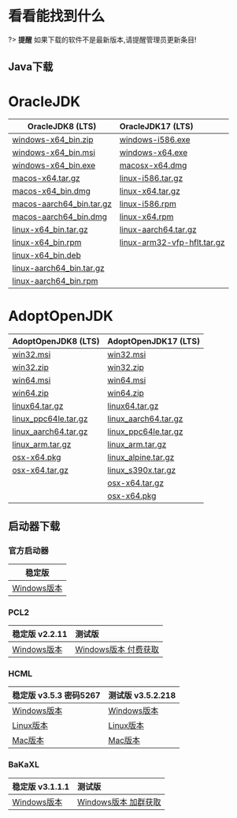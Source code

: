 # 看看能找到什么

?> **提醒** 如果下载的软件不是最新版本,请提醒管理员更新条目!

## Java下载

<!-- tabs:start -->
# **OracleJDK**
| OracleJDK8 (LTS)| OracleJDK17 (LTS)|
| ----------- |:------------ |                               
|[windows-x64_bin.zip](https://d6.injdk.cn/oraclejdk/17/jdk-17_windows-x64_bin.zip)|[windows-i586.exe](https://d6.injdk.cn/oraclejdk/8/jdk-8u301-windows-i586.exe)|
|[windows-x64_bin.msi](https://d6.injdk.cn/oraclejdk/17/jdk-17_windows-x64_bin.msi)|[windows-x64.exe](https://d6.injdk.cn/oraclejdk/8/jdk-8u301-windows-x64.exe)|
|[windows-x64_bin.exe](https://d6.injdk.cn/oraclejdk/17/jdk-17_windows-x64_bin.exe)|[macosx-x64.dmg](https://d6.injdk.cn/oraclejdk/8/jdk-8u301-macosx-x64.dmg)|
|[macos-x64.tar.gz](https://d6.injdk.cn/oraclejdk/17/jdk-17_macos-x64_bin.tar.gz)|[linux-i586.tar.gz](https://d6.injdk.cn/oraclejdk/8/jdk-8u301-linux-i586.tar.gz)|
|[macos-x64_bin.dmg](https://d6.injdk.cn/oraclejdk/17/jdk-17_macos-x64_bin.dmg)|[linux-x64.tar.gz](https://d6.injdk.cn/oraclejdk/8/jdk-8u301-linux-x64.tar.gz)|
|[macos-aarch64_bin.tar.gz](https://d6.injdk.cn/oraclejdk/17/jdk-17_macos-aarch64_bin.tar.gz)|[linux-i586.rpm](https://d6.injdk.cn/oraclejdk/8/jdk-8u301-linux-i586.rpm)|
|[macos-aarch64_bin.dmg](https://d6.injdk.cn/oraclejdk/17/jdk-17_macos-aarch64_bin.dmg)|[linux-x64.rpm](https://d6.injdk.cn/oraclejdk/8/jdk-8u301-linux-x64.rpm)|
|[linux-x64_bin.tar.gz](https://d6.injdk.cn/oraclejdk/17/jdk-17_linux-x64_bin.tar.gz)|[linux-aarch64.tar.gz](https://d6.injdk.cn/oraclejdk/8/jdk-8u301-linux-aarch64.tar.gz)|
|[linux-x64_bin.rpm](https://d6.injdk.cn/oraclejdk/17/jdk-17_linux-x64_bin.rpm)|[linux-arm32-vfp-hflt.tar.gz](https://d6.injdk.cn/oraclejdk/8/jdk-8u301-linux-arm32-vfp-hflt.tar.gz)|
|[linux-x64_bin.deb](https://d6.injdk.cn/oraclejdk/17/jdk-17_linux-x64_bin.deb)|[]()|
|[linux-aarch64_bin.tar.gz](https://d6.injdk.cn/oraclejdk/17/jdk-17_linux-aarch64_bin.rpm)|[]()|
|[linux-aarch64_bin.rpm](https://d6.injdk.cn/oraclejdk/17/jdk-17_linux-aarch64_bin.rpm)|[]()|

# **AdoptOpenJDK**
| AdoptOpenJDK8 (LTS)| AdoptOpenJDK17 (LTS)|
| ----------- |:------------ |
|[win32.msi](https://d6.injdk.cn/openjdk/adoptopenjdk/8/OpenJDK8U-jdk_x86-32_windows_hotspot_8u262b10.msi)|[win32.msi](https://d6.injdk.cn/openjdk/adoptopenjdk/17/OpenJDK17U-jdk_x86-32_windows_hotspot_17.0.1_12.zip)|
|[win32.zip](https://d6.injdk.cn/openjdk/adoptopenjdk/8/OpenJDK8U-jdk_x86-32_windows_hotspot_8u262b10.zip)|[win32.zip](https://d6.injdk.cn/openjdk/adoptopenjdk/17/OpenJDK17U-jdk_x86-32_windows_hotspot_17.0.1_12.zip)|
|[win64.msi](https://d6.injdk.cn/openjdk/adoptopenjdk/8/OpenJDK8U-jdk_x64_windows_hotspot_8u262b10.msi)|[win64.msi](https://d6.injdk.cn/openjdk/adoptopenjdk/17/OpenJDK17U-jdk_x64_windows_hotspot_17.0.1_12.msi)|
|[win64.zip](https://d6.injdk.cn/openjdk/adoptopenjdk/8/OpenJDK8U-jdk_x64_windows_hotspot_8u262b10.zip)|[win64.zip](https://d6.injdk.cn/openjdk/adoptopenjdk/17/OpenJDK17U-jdk_x64_windows_hotspot_17.0.1_12.zip)|
|[linux64.tar.gz](https://d6.injdk.cn/openjdk/adoptopenjdk/8/OpenJDK8U-jdk_x64_linux_hotspot_8u262b10.tar.gz)|[linux64.tar.gz](https://d6.injdk.cn/openjdk/adoptopenjdk/17/OpenJDK17U-jdk_x64_linux_hotspot_17.0.1_12.tar.gz)|
|[linux_ppc64le.tar.gz](https://d6.injdk.cn/openjdk/adoptopenjdk/8/OpenJDK8U-jdk_ppc64le_linux_hotspot_8u262b10.tar.gz)|[linux_aarch64.tar.gz](https://d6.injdk.cn/openjdk/adoptopenjdk/17/OpenJDK17U-jdk_aarch64_linux_hotspot_17.0.1_12.tar.gz)|
|[linux_aarch64.tar.gz](https://d6.injdk.cn/openjdk/adoptopenjdk/8/OpenJDK8U-jdk_aarch64_linux_hotspot_8u262b10.tar.gz)|[linux_ppc64le.tar.gz](https://d6.injdk.cn/openjdk/adoptopenjdk/17/OpenJDK17U-jdk_ppc64le_linux_hotspot_17.0.1_12.tar.gz)|
|[linux_arm.tar.gz](https://d6.injdk.cn/openjdk/adoptopenjdk/8/OpenJDK8U-jdk_aarch64_linux_hotspot_8u262b10.tar.gz)|[linux_arm.tar.gz](https://d6.injdk.cn/openjdk/adoptopenjdk/17/OpenJDK17U-jdk_arm_linux_hotspot_17.0.1_12.tar.gz)|
|[osx-x64.pkg](https://d6.injdk.cn/openjdk/adoptopenjdk/8/OpenJDK8U-jdk_x64_mac_hotspot_8u262b10.pkg)|[linux_alpine.tar.gz](https://d6.injdk.cn/openjdk/adoptopenjdk/17/OpenJDK17U-jdk_x64_alpine-linux_hotspot_17.0.1_12.tar.gz)|
|[osx-x64.tar.gz](https://d6.injdk.cn/openjdk/adoptopenjdk/8/OpenJDK8U-jdk_x64_mac_hotspot_8u262b10.tar.gz)|[linux_s390x.tar.gz](https://d6.injdk.cn/openjdk/adoptopenjdk/17/OpenJDK17U-jdk_s390x_linux_hotspot_17.0.1_12.tar.gz)|
|[]()|[osx-x64.tar.gz](https://d6.injdk.cn/openjdk/adoptopenjdk/17/OpenJDK17U-jdk_x64_mac_hotspot_17.0.1_12.tar.gz)|
|[]()|[osx-x64.pkg](https://d6.injdk.cn/openjdk/adoptopenjdk/17/OpenJDK17U-jdk_x64_mac_hotspot_17.0.1_12.pkg)|
<!-- tabs:end -->

## 启动器下载

<!-- tabs:start -->

### **官方启动器**
| 稳定版| 
| --------- |
|[Windows版本](https://launcher.mojang.com/download/MinecraftInstaller.msi)|

### **PCL2**
| 稳定版 v2.2.11| 测试版|
| ----------- |:------------ |                               
|[Windows版本](https://wwx.lanzoum.com/ixJnZ01hkvfa)|[Windows版本 付费获取](https://afdian.net/@LTCat)|

### **HCML**
| 稳定版 v3.5.3 密码5267| 测试版 v3.5.2.218|
| ----------- |:------------ |                               
|[Windows版本](https://url94.ctfile.com/d/33326794-44675752-fc62fc)|[Windows版本](https://ci.huangyuhui.net/job/HMCL/218/artifact/HMCL/build/libs/HMCL-3.5.2.218.exe)|
|[Linux版本](https://url94.ctfile.com/d/33326794-44675758-7f2fb5)|[Linux版本](https://maven.aliyun.com/repository/central/org/glavo/hmcl/hmcl-dev/3.5.2.218/hmcl-dev-3.5.2.218.jar)|
|[Mac版本](https://url94.ctfile.com/d/33326794-44675755-87053d)|[Mac版本](https://maven.aliyun.com/repository/central/org/glavo/hmcl/hmcl-dev/3.5.2.218/hmcl-dev-3.5.2.218.jar)|

### **BaKaXL**
| 稳定版 v3.1.1.1| 测试版|
| ----------- |:------------ |
|[Windows版本](https://contents.baka.zone/Release/BakaXL_Public_Ver_3.1.1.1.exe)|[Windows版本 加群获取](http://shang.qq.com/wpa/qunwpa?idkey=b4fcc527bcbd5a7f54c59e48fd4e930e4ee783f28577adb70ce513c71ff3fd46)|
<!-- tabs:end -->